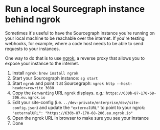 # Run a local Sourcegraph instance behind ngrok

Sometimes it's useful to have the Sourcegraph instance you're running on your
local machine to be reachable over the internet. If you're testing webhooks, for
example, where a code host needs to be able to send requests to your instances.

One way to do that is to use [ngrok](https://ngrok.io/), a reverse proxy that
allows you to expose your instance to the internet.

1. Install `ngrok`: `brew install ngrok`
1. Start your Sourcegraph instance: `sg start`
1. Start `ngrok` and point it at Sourcegraph: `ngrok http --host-header=rewrite 3080`
1. Copy the `Forwarding` URL `ngrok` displays. e.g.: `https://630b-87-170-68-206.eu.ngrok.io`
1. Edit your site-config (i.e. `../dev-private/enterprise/dev/site-config.json`) and update the `"externalURL"` to point to your ngrok: `"externalURL": "https://630b-87-170-68-206.eu.ngrok.io"`
1. Open the ngrok URL in browser to make sure you see your instance
1. Done
